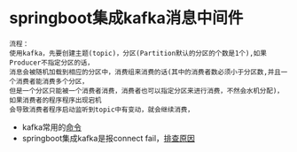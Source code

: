 # springboot集成kafka消息中间件
```
流程：
使用kafka，先要创建主题(topic)，分区(Partition默认的分区的个数是1个),如果Producer不指定分区的话，
消息会被随机加载到相应的分区中，消费组来消费的话(其中的消费者数必须小于分区数,并且一个消费者能消费多个分区，
但是一个分区只能被一个消费者消费，消费者也可以指定分区来进行消费，不然会水机分配)，如果消费者的程序程序出现宕机
会导致消费者程序启动监听到topic中有变动，就会继续消费，
```
 * kafka常用的[命令](kafka/kafkaCommand.md)
 * springboot集成kafka是报connect fail，[排查原因](https://blog.csdn.net/fanrenxiang/article/details/82870708)
